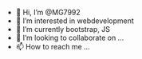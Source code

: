 - 👋 Hi, I’m @MG7992
- 👀 I’m interested in webdevelopment 
- 🌱 I’m currently bootstrap, JS
- 💞️ I’m looking to collaborate on ...
- 📫 How to reach me ...

<!---
MG7992/MG7992 is a ✨ special ✨ repository because its `README.md` (this file) appears on your GitHub profile.
You can click the Preview link to take a look at your changes.
--->
